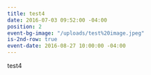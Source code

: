 ```yaml
---
title: test4
date: 2016-07-03 09:52:00 -04:00
position: 2
event-bg-image: "/uploads/test%20image.jpeg"
is-2nd-row: true
event-date: 2016-08-27 10:00:00 -04:00
---
```


test4
